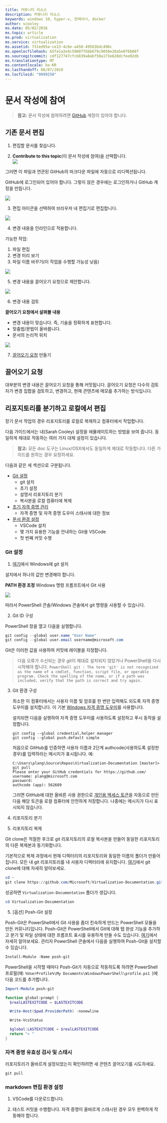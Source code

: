 ```yaml
---
title: 커뮤니티 리소스
description: 커뮤니티 리소스
keywords: windows 10, hyper-v, 컨테이너, docker
author: scooley
ms.date: 05/02/2016
ms.topic: article
ms.prod: virtualization
ms.service: virtualization
ms.assetid: 731ed95a-ce13-4c6e-a450-49563bdc498c
ms.openlocfilehash: b5fe1a2e4c59007fbbb679c9050e28a5e076b08f
ms.sourcegitcommit: cdf127747cfcb839a8abf50a173e628dcfee02db
ms.translationtype: MT
ms.contentlocale: ko-KR
ms.lasthandoff: 08/07/2019
ms.locfileid: "9999250"
---
```

# <a name="contribute-to-the-docs"></a>문서 작성에 참여

> **참고:**  문서 작성에 참여하려면 [GitHub](https://www.github.com) 계정이 있어야 합니다.

## <a name="edit-an-existing-doc"></a>기존 문서 편집

1. 편집할 문서를 찾습니다.  

2. **Contribute to this topic**(이 문서 작성에 참여)을 선택합니다.  
  ![](media/editDoc.png)
  
  그러면 이 파일과 연관된 GitHub의 마크다운 파일에 자동으로 리디렉션됩니다.
  
  GitHub에 로그인되어 있어야 합니다.  그렇지 않은 경우에는 로그인하거나 GitHub 계정을 만듭니다.
  
  ![](media/GitHubView.png)
  
3. 편집 아이콘을 선택하여 브라우저 내 편집기로 편집합니다.
  
  ![](media/GitHubEdit.png)

4. 변경 내용을 인라인으로 적용합니다.
  
  가능한 작업:
  1. 파일 편집
  2. 변경 미리 보기
  3. 파일 이름 바꾸기(이 작업을 수행할 가능성 낮음)
  
  ![](media/GitHubEditor.png)
  
5. 변경 내용을 끌어오기 요청으로 제안합니다.
  
  ![](media/GitHubProposeChange.png)

6. 변경 내용 검토
  
  **끌어오기 요청에서 살펴볼 내용**  
  * 변경 내용이 맞습니다. 즉, 기술을 정확하게 표현합니다.
  * 맞춤법/문법이 올바릅니다.
  * 문서의 논리적 위치
    
  ![](media/GitHubCreatePR.png)

7. [끌어오기 요청](contribute-to-docs.md#pull-requests) 만들기  

## <a name="pull-requests"></a>끌어오기 요청

대부분의 변경 내용은 끌어오기 요청을 통해 커밋됩니다.  끌어오기 요청은 다수의 검토자가 변경 집합을 검토하고, 변경하고, 현재 콘텐츠에 메모를 추가하는 방식입니다.


## <a name="fork-the-repo-and-edit-locally"></a>리포지토리를 분기하고 로컬에서 편집

장기 문서 작업의 경우 리포지토리를 로컬로 복제하고 컴퓨터에서 작업합니다.

다음 가이드에서는 내(Sarah Cooley) 설정을 에뮬레이트하는 방법을 보여 줍니다.  동일하게 제대로 작동하는 여러 가지 대체 설정이 있습니다.

> **참고:** 모든 doc 도구는 Linux/OSX에서도 동일하게 제대로 작동합니다.  다른 가이드를 원하는 경우 요청하세요.

다음과 같은 세 섹션으로 구분됩니다.
* [Git 설정](contribute-to-docs.md#set-up-git)
  * git 설치
  * 초기 설정
  * 설명서 리포지토리 분기
  * 복사본을 로컬 컴퓨터에 복제
* [초기 자격 증명 관리](contribute-to-docs.md#validate-and-stash-credentials)
  * 자격 증명 및 자격 증명 도우미 스태시에 대한 정보
* [문서 환경 설정](contribute-to-docs.md#set-up-markdown-editing-environment)
  * VSCode 설치
  * 몇 가지 유용한 기능을 안내하는 Git용 VSCode
  * 첫 번째 커밋 수행

### <a name="set-up-git"></a>Git 설정

1. [여기](https://git-for-windows.github.io/)에서 Windows에 git 설치

  설치에서 하나의 값만 변경해야 합니다.

  **PATH 환경 조정** Windows 명령 프롬프트에서 Git 사용

  ![](media/GitFromWinCMD.png)

  따라서 PowerShell 콘솔/Windows 콘솔에서 git 명령을 사용할 수 있습니다.

2. Git ID 구성

  PowerShell 창을 열고 다음을 실행합니다.

  ``` PowerShell
  git config --global user.name "User Name"
  git config --global user.email username@microsoft.com
  ```

  Git은 이러한 값을 사용하여 커밋에 레이블을 지정합니다.

  > 다음 오류가 수신되는 경우 git이 제대로 설치되지 않았거나 PowerShell을 다시 시작해야 합니다.
    ``` PowerShell
    git : The term 'git' is not recognized as the name of a cmdlet, function, script file, or operable program. Check the spelling of the name, or if a path was included, verify that the path is correct and try again.
    ```

3. Git 환경 구성

   최소한 이 컴퓨터에서는 사용자 이름 및 암호를 한 번만 입력해도 되도록 자격 증명 도우미를 설치합니다.
   이 기본 [Windows 자격 증명 도우미](https://github.com/Microsoft/Git-Credential-Manager-for-Windows#download-and-install)를 사용합니다.

   설치되면 다음을 실행하여 자격 증명 도우미를 사용하도록 설정하고 푸시 동작을 설정합니다.
   ```
   git config --global credential.helper manager
   git config --global push.default simple
   ```

   처음으로 GitHub를 인증하면 사용자 이름과 2단계 authcode(사용하도록 설정한 경우)를 입력하라는 메시지가 표시됩니다.
   예:
   ```
   C:\Users\plang\Source\Repos\Virtualization-Documentation [master]> git pull
   Please enter your GitHub credentials for https://github.com/
   username: plang@microsoft.com
   password:
   authcode (app): 562689
   ```
   그러면 GitHub에 대한 올바른 사용 권한으로 [개인용 액세스 토큰](https://github.com/settings/tokens)을 자동으로 만든 다음 해당 토큰을 로컬 컴퓨터에 안전하게 저장합니다. 나중에는 메시지가 다시 표시되지 않습니다.

4. 리포지토리 분기

5. 리포지토리 복제

  Git clone은 적절한 후크로 git 리포지토리의 로컬 복사본을 만들어 동일한 리포지토리의 다른 복제본과 동기화합니다.

  기본적으로 복제 과정에서 현재 디렉터리의 리포지토리와 동일한 이름의 폴더가 만들어집니다.  모든 내 git 리포지토리를 내 사용자 디렉터리에 유지합니다.  [여기](http://git-scm.com/docs/git-clone)에서 git clone에 대해 자세히 알아보세요.

  ``` PowerShell
  cd ~
  git clone https://github.com/Microsoft/Virtualization-Documentation.git
  ```

  성공하면 `Virtualization-Documentation` 폴더가 생깁니다.

  ``` PowerShell
  cd Virtualization-Documentation
  ```

5. [옵션] Posh-Git 설정

  Posh-Git은 PowerShell에서 Git 사용을 좀더 친숙하게 만드는 PowerShell 모듈을 만든 커뮤니티입니다.  Posh-Git은 PowerShell에서 Git에 대해 탭 완성 기능을 추가하고 분기 및 파일 상태에 대한 프롬프트 표시를 유용하게 만들 수도 있습니다.  [여기](https://github.com/dahlbyk/posh-git)에서 자세히 알아보세요.  관리자 PowerShell 콘솔에서 다음을 실행하여 Posh-Git을 설치할 수 있습니다.

  ``` PowerShell
  Install-Module -Name posh-git
  ```

  PowerShell을 시작할 때마다 Posh-Git가 자동으로 작동하도록 하려면 PowerShell 프로필(예: `%UserProfile%\My Documents\WindowsPowerShell\profile.ps1 `)에 다음 코드를 추가합니다.

  ``` PowerShell
  Import-Module posh-git

  function global:prompt {
    $realLASTEXITCODE = $LASTEXITCODE

    Write-Host($pwd.ProviderPath) -nonewline

    Write-VcsStatus

    $global:LASTEXITCODE = $realLASTEXITCODE
    return "> "
  }
  ```

### <a name="validate-and-stash-credentials"></a>자격 증명 유효성 검사 및 스태시

  리포지토리가 올바르게 설정되었는지 확인하려면 새 콘텐츠 끌어오기를 시도하세요.

  ``` PowerShell
  git pull
  ```


### <a name="set-up-markdown-editing-environment"></a>markdown 편집 환경 설정

1. VSCode를 다운로드합니다.

6. 테스트 커밋을 수행합니다.  자격 증명이 올바르게 스태시된 경우 모두 완벽하게 작동해야 합니다.



